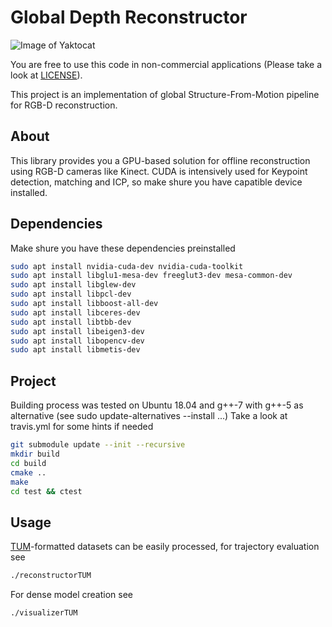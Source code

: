 Global Depth Reconstructor
===============================================
![Image of Yaktocat](https://drive.google.com/uc?export=view&id=1WmM7qdrttJB5Q4JwEqPjyocGnnrkTVo3)

You are free to use this code in non-commercial applications (Please take a look at [LICENSE](LICENSE)).

This project is an implementation of global Structure-From-Motion pipeline for RGB-D reconstruction.


About
--------
This library provides you a GPU-based solution for offline reconstruction using RGB-D cameras like Kinect. CUDA is intensively used for Keypoint detection, matching and ICP, so make shure you have capatible device installed.

## Dependencies

Make shure you have these dependencies preinstalled
```bash
sudo apt install nvidia-cuda-dev nvidia-cuda-toolkit
sudo apt install libglu1-mesa-dev freeglut3-dev mesa-common-dev
sudo apt install libglew-dev
sudo apt install libpcl-dev
sudo apt install libboost-all-dev
sudo apt install libceres-dev
sudo apt install libtbb-dev
sudo apt install libeigen3-dev
sudo apt install libopencv-dev
sudo apt install libmetis-dev
```


## Project

Building process was tested on Ubuntu 18.04 and g++-7 with g++-5 as alternative (see sudo update-alternatives --install ...)
Take a look at travis.yml for some hints if needed

```bash
git submodule update --init --recursive
mkdir build
cd build
cmake ..
make
cd test && ctest
```

## Usage

[TUM](https://vision.in.tum.de/data/datasets/rgbd-dataset/download)-formatted datasets can be easily processed, for trajectory evaluation see 

```bash
./reconstructorTUM
```

For dense model creation see
```bash
./visualizerTUM
```

